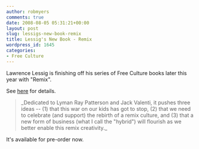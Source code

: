 ```yaml
---
author: robmyers
comments: true
date: 2008-08-05 05:31:21+00:00
layout: post
slug: lessigs-new-book-remix
title: Lessig's New Book - Remix
wordpress_id: 1645
categories:
- Free Culture
---
```


Lawrence Lessig is finishing off his series of Free Culture books later this year with "Remix".  
  
See [here](http://lessig.org/blog/2008/08/coming_this_fall_remix.html) for details.  
  


<blockquote>_Dedicated to Lyman Ray Patterson and Jack Valenti, it pushes three ideas -- (1) that this war on our kids has got to stop, (2) that we need to celebrate (and support) the rebirth of a remix culture, and (3) that a new form of business (what I call the "hybrid") will flourish as we better enable this remix creativity._</blockquote>

  
  
It's available for pre-order now.  


